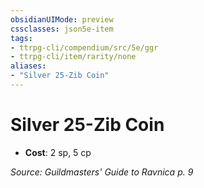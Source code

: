 ```yaml
---
obsidianUIMode: preview
cssclasses: json5e-item
tags:
- ttrpg-cli/compendium/src/5e/ggr
- ttrpg-cli/item/rarity/none
aliases: 
- "Silver 25-Zib Coin"
---
```

# Silver 25-Zib Coin

- **Cost**: 2 sp, 5 cp

*Source: Guildmasters' Guide to Ravnica p. 9*